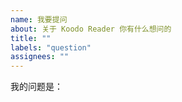 ```yaml
---
name: 我要提问
about: 关于 Koodo Reader 你有什么想问的
title: ""
labels: "question"
assignees: ""
---
```


我的问题是：
